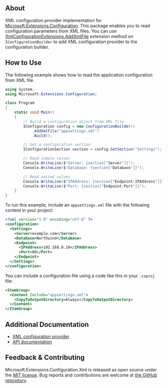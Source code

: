 ## About

<!-- A description of the package and where one can find more documentation -->

XML configuration provider implementation for [Microsoft.Extensions.Configuration](https://www.nuget.org/packages/Microsoft.Extensions.Configuration/). This package enables you to read configuration parameters from XML files. You can use [XmlConfigurationExtensions.AddXmlFile](https://learn.microsoft.com/dotnet/api/microsoft.extensions.configuration.xmlconfigurationextensions.addxmlfile) extension method on `IConfigurationBuilder` to add XML configuration provider to the configuration builder.

## How to Use

<!-- A compelling example on how to use this package with code, as well as any specific guidelines for when to use the package -->

The following example shows how to read the application configuration from XML file.

```cs
using System;
using Microsoft.Extensions.Configuration;

class Program
{
    static void Main()
    {
        // Build a configuration object from XML file
        IConfiguration config = new ConfigurationBuilder()
            .AddXmlFile("appsettings.xml")
            .Build();

        // Get a configuration section
        IConfigurationSection section = config.GetSection("Settings");

        // Read simple values
        Console.WriteLine($"Server: {section["Server"]}");
        Console.WriteLine($"Database: {section["Database"]}");

        // Read nested values
        Console.WriteLine($"IPAddress: {section["Endpoint:IPAddress"]}");
        Console.WriteLine($"Port: {section["Endpoint:Port"]}");
    }
}
```

To run this example, include an `appsettings.xml` file with the following content in your project:

```xml
<?xml version="1.0" encoding="utf-8" ?>
<configuration>
  <Settings>
    <Server>example.com</Server>
    <Database>Northwind</Database>
    <Endpoint>
      <IPAddress>192.168.0.10</IPAddress>
      <Port>80</Port>
    </Endpoint>
  </Settings>  
</configuration>
```

You can include a configuration file using a code like this in your `.csproj` file:

```xml
<ItemGroup>
  <Content Include="appsettings.xml">
    <CopyToOutputDirectory>Always</CopyToOutputDirectory>
  </Content>
</ItemGroup>
```

## Additional Documentation

<!-- Links to further documentation -->

* [XML configuration provider](https://learn.microsoft.com/dotnet/core/extensions/configuration-providers#xml-configuration-provider)
* [API documentation](https://learn.microsoft.com/dotnet/api/microsoft.extensions.configuration.xml)

## Feedback & Contributing

<!-- How to provide feedback on this package and contribute to it -->

Microsoft.Extensions.Configuration.Xml is released as open source under the [MIT license](https://licenses.nuget.org/MIT). Bug reports and contributions are welcome at [the GitHub repository](https://github.com/dotnet/runtime).